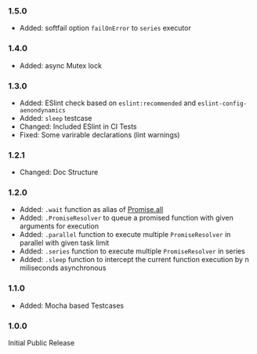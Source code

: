 ### 1.5.0 ###
* Added: softfail option `failOnError` to `series` executor

### 1.4.0 ###
* Added: async Mutex lock

### 1.3.0 ###
* Added: ESlint check based on `eslint:recommended` and `eslint-config-aenondynamics`
* Added: `sleep` testcase
* Changed: Included ESlint in CI Tests
* Fixed: Some varirable declarations (lint warnings)

### 1.2.1 ###
* Changed: Doc Structure

### 1.2.0 ###
* Added: `.wait` function as alias of [Promise.all](https://developer.mozilla.org/en-US/docs/Web/JavaScript/Reference/Global_Objects/Promise/all)
* Added: `.PromiseResolver` to queue a promised function with given arguments for execution
* Added: `.parallel` function to execute multiple `PromiseResolver` in parallel with given task limit
* Added: `.series` function to execute multiple `PromiseResolver` in series
* Added: `.sleep` function to intercept the current function execution by n miliseconds asynchronous

### 1.1.0 ###
* Added: Mocha based Testcases

### 1.0.0 ###
Initial Public Release
